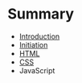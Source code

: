 # Summary

* [Introduction](README.md)
* [Initiation](initiation.md)
* [HTML](html.md)
* [CSS](css.md)
* JavaScript

